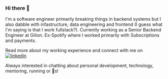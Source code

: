 ### Hi there 👋

I'm a software engineer primarily breaking things in backend systems but I also dabble with infastructure, data engineering and frontend (I guess what I'm saying is that I work fullstack?). Currently working as a Senior Backend Engineer at Gilion. Ex-Spotify where I worked primarily with Subscriptions and payments.

Read more about my working experience and connect with me on [![linkedin](https://img.shields.io/badge/linkedin-0A66C2?style=for-the-badge&logo=linkedin&logoColor=white)](https://www.linkedin.com/in/oscar-evertsson/)

Always interested in chatting about personal development, technology, mentoring, running or 🐶s!
